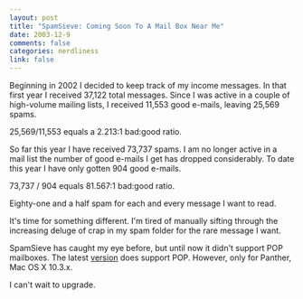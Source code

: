 ```yaml
--- 
layout: post
title: "SpamSieve: Coming Soon To A Mail Box Near Me"
date: 2003-12-9
comments: false
categories: nerdliness
link: false
---
```

Beginning in 2002 I decided to keep track of my income messages. In that first year I received 37,122 total messages. Since I was active in a couple of high-volume mailing lists, I received 11,553 good e-mails, leaving 25,569 spams.

25,569/11,553 equals a 2.213:1 bad:good ratio.

So far this year I have received 73,737 spams. I am no longer active in a mail list the number of good e-mails I get has dropped considerably. To date this year I have only gotten 904 good e-mails.

73,737 / 904 equals 81.567:1 bad:good ratio.

Eighty-one and a half spam for each and every message I want to read.

It's time for something different. I'm tired of manually sifting through the increasing deluge of crap in my spam folder for the rare message I want.

SpamSieve has caught my eye before, but until now it didn't support POP mailboxes. The latest <a href="http://www.c-command.com/spamsieve/index.shtml" title="SpamSieve">version</a> does support POP. However, only for Panther, Mac OS X 10.3.x.

I can't wait to upgrade.
